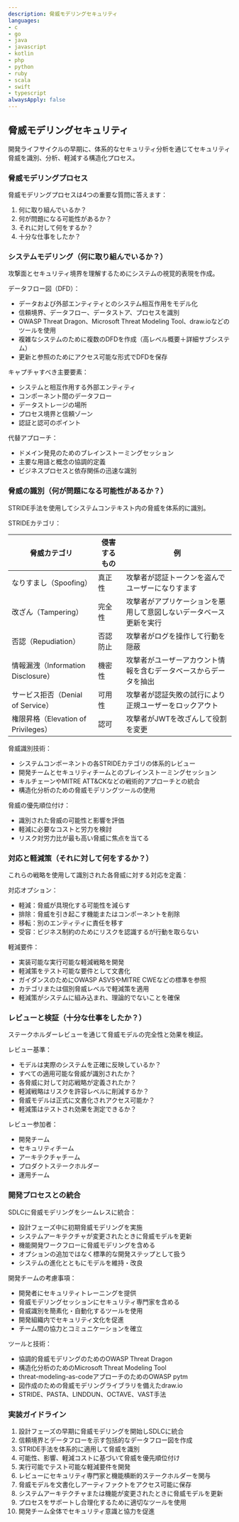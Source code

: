 ```yaml
---
description: 脅威モデリングセキュリティ
languages:
- c
- go
- java
- javascript
- kotlin
- php
- python
- ruby
- scala
- swift
- typescript
alwaysApply: false
---
```


## 脅威モデリングセキュリティ

開発ライフサイクルの早期に、体系的なセキュリティ分析を通じてセキュリティ脅威を識別、分析、軽減する構造化プロセス。

### 脅威モデリングプロセス

脅威モデリングプロセスは4つの重要な質問に答えます：
1. 何に取り組んでいるか？
2. 何が問題になる可能性があるか？
3. それに対して何をするか？
4. 十分な仕事をしたか？

### システムモデリング（何に取り組んでいるか？）

攻撃面とセキュリティ境界を理解するためにシステムの視覚的表現を作成。

データフロー図（DFD）：
- データおよび外部エンティティとのシステム相互作用をモデル化
- 信頼境界、データフロー、データストア、プロセスを識別
- OWASP Threat Dragon、Microsoft Threat Modeling Tool、draw.ioなどのツールを使用
- 複雑なシステムのために複数のDFDを作成（高レベル概要＋詳細サブシステム）
- 更新と参照のためにアクセス可能な形式でDFDを保存

キャプチャすべき主要要素：
- システムと相互作用する外部エンティティ
- コンポーネント間のデータフロー
- データストレージの場所
- プロセス境界と信頼ゾーン
- 認証と認可のポイント

代替アプローチ：
- ドメイン発見のためのブレインストーミングセッション
- 主要な用語と概念の協調的定義
- ビジネスプロセスと依存関係の迅速な識別

### 脅威の識別（何が問題になる可能性があるか？）

STRIDE手法を使用してシステムコンテキスト内の脅威を体系的に識別。

STRIDEカテゴリ：

| 脅威カテゴリ | 侵害するもの | 例 |
|-----------------|----------|----------|
| なりすまし（Spoofing） | 真正性 | 攻撃者が認証トークンを盗んでユーザーになりすます |
| 改ざん（Tampering） | 完全性 | 攻撃者がアプリケーションを悪用して意図しないデータベース更新を実行 |
| 否認（Repudiation） | 否認防止 | 攻撃者がログを操作して行動を隠蔽 |
| 情報漏洩（Information Disclosure） | 機密性 | 攻撃者がユーザーアカウント情報を含むデータベースからデータを抽出 |
| サービス拒否（Denial of Service） | 可用性 | 攻撃者が認証失敗の試行により正規ユーザーをロックアウト |
| 権限昇格（Elevation of Privileges） | 認可 | 攻撃者がJWTを改ざんして役割を変更 |

脅威識別技術：
- システムコンポーネントの各STRIDEカテゴリの体系的レビュー
- 開発チームとセキュリティチームとのブレインストーミングセッション
- キルチェーンやMITRE ATT&CKなどの戦術的アプローチとの統合
- 構造化分析のための脅威モデリングツールの使用

脅威の優先順位付け：
- 識別された脅威の可能性と影響を評価
- 軽減に必要なコストと労力を検討
- リスク対労力比が最も高い脅威に焦点を当てる

### 対応と軽減策（それに対して何をするか？）

これらの戦略を使用して識別された各脅威に対する対応を定義：

対応オプション：
- 軽減：脅威が具現化する可能性を減らす
- 排除：脅威を引き起こす機能またはコンポーネントを削除
- 移転：別のエンティティに責任を移す
- 受容：ビジネス制約のためにリスクを認識するが行動を取らない

軽減要件：
- 実装可能な実行可能な軽減戦略を開発
- 軽減策をテスト可能な要件として文書化
- ガイダンスのためにOWASP ASVSやMITRE CWEなどの標準を参照
- カテゴリまたは個別脅威レベルで軽減策を適用
- 軽減策がシステムに組み込まれ、理論的でないことを確保

### レビューと検証（十分な仕事をしたか？）

ステークホルダーレビューを通じて脅威モデルの完全性と効果を検証。

レビュー基準：
- モデルは実際のシステムを正確に反映しているか？
- すべての適用可能な脅威が識別されたか？
- 各脅威に対して対応戦略が定義されたか？
- 軽減戦略はリスクを許容レベルに削減するか？
- 脅威モデルは正式に文書化されアクセス可能か？
- 軽減策はテストされ効果を測定できるか？

レビュー参加者：
- 開発チーム
- セキュリティチーム
- アーキテクチャチーム
- プロダクトステークホルダー
- 運用チーム

### 開発プロセスとの統合

SDLCに脅威モデリングをシームレスに統合：
- 設計フェーズ中に初期脅威モデリングを実施
- システムアーキテクチャが変更されたときに脅威モデルを更新
- 機能開発ワークフローに脅威モデリングを含める
- オプションの追加ではなく標準的な開発ステップとして扱う
- システムの進化とともにモデルを維持・改良

開発チームの考慮事項：
- 開発者にセキュリティトレーニングを提供
- 脅威モデリングセッションにセキュリティ専門家を含める
- 脅威識別を簡素化・自動化するツールを使用
- 開発組織内でセキュリティ文化を促進
- チーム間の協力とコミュニケーションを確立

ツールと技術：
- 協調的脅威モデリングのためのOWASP Threat Dragon
- 構造化分析のためのMicrosoft Threat Modeling Tool
- threat-modeling-as-codeアプローチのためのOWASP pytm
- 図作成のための脅威モデリングライブラリを備えたdraw.io
- STRIDE、PASTA、LINDDUN、OCTAVE、VAST手法

### 実装ガイドライン

1. 設計フェーズの早期に脅威モデリングを開始しSDLCに統合
2. 信頼境界とデータフローを示す包括的なデータフロー図を作成
3. STRIDE手法を体系的に適用して脅威を識別
4. 可能性、影響、軽減コストに基づいて脅威を優先順位付け
5. 実行可能でテスト可能な軽減要件を開発
6. レビューにセキュリティ専門家と機能横断的ステークホルダーを関与
7. 脅威モデルを文書化しアーティファクトをアクセス可能に保存
8. システムアーキテクチャまたは機能が変更されたときに脅威モデルを更新
9. プロセスをサポートし合理化するために適切なツールを使用
10. 開発チーム全体でセキュリティ意識と協力を促進
